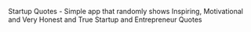 Startup Quotes - Simple app that randomly shows Inspiring, Motivational and Very Honest and True Startup and Entrepreneur Quotes
